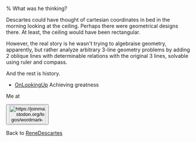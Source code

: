 % What was he thinking?

Descartes could have thought of cartesian coordinates in bed in the morning looking at the ceiling. Perhaps there were geometrical designs there. At least, the ceiling would have been rectangular.

However, the real story is he wasn't trying to algebraise geometry, apparently, but rather analyze arbitrary 3-line geometry problems by adding 2 oblique lines with determinable relations with the original 3 lines, solvable using ruler and compass.

And the rest is history.


* [OnLookingUp](OnLookingUp.html) Achieving greatness

Me at
<form action='https://mastodon.sdf.org/@drbean'>
<button type='submit' class='btn'>
<img src='./mastodon.svg'
alt='https://joinmastodon.org/logos/wordmark-black-text.svg'
style='width:100px;height:50px'/>
</button></form>

Back to [ReneDescartes](ReneDescartes.html)
